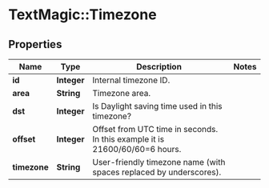 # TextMagic::Timezone

## Properties
Name | Type | Description | Notes
------------ | ------------- | ------------- | -------------
**id** | **Integer** | Internal timezone ID. | 
**area** | **String** | Timezone area. | 
**dst** | **Integer** | Is Daylight saving time used in this timezone? | 
**offset** | **Integer** | Offset from UTC time in seconds. In this example it is 21600/60/60&#x3D;6 hours. | 
**timezone** | **String** | User-friendly timezone name (with spaces replaced by underscores). | 



